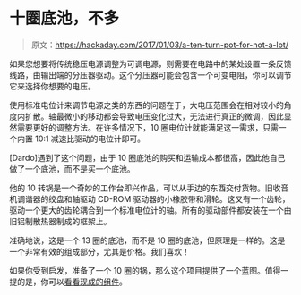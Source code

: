 # 十圈底池，不多

> 原文：<https://hackaday.com/2017/01/03/a-ten-turn-pot-for-not-a-lot/>

如果您想要将传统稳压电源调整为可调电源，则需要在电路中的某处设置一条反馈线路，由输出端的分压器驱动。这个分压器可能会包含一个可变电阻，你可以调节它来选择你想要的电压。

使用标准电位计来调节电源之类的东西的问题在于，大电压范围会在相对较小的角度内扩散。轴最微小的移动都会导致电压变化过大，无法进行真正的微调，因此显然需要更好的调整方法。在许多情况下，10 圈电位计就能满足这一需求，只需一个内置 10:1 减速比驱动的电位计即可。

[Dardo]遇到了这个问题，由于 10 圈底池的购买和运输成本都很高，因此他自己做了一个底池，而不是买一个底池。

他的 10 转锅是一个奇妙的工作台即兴作品，可以从手边的东西交付货物。旧收音机调谐器的绞盘和轴驱动 CD-ROM 驱动器的小橡胶带和滑轮。这又有一个齿轮，驱动一个更大的齿轮耦合到一个标准电位计的轴。所有的驱动部件都安装在一个由旧铝制散热器制成的框架上。

准确地说，这是一个 13 圈的底池，而不是 10 圈的底池，但原理是一样的。这是一个非常有效的组成部分，尤其是价格。我们喜欢！

如果你受到启发，准备了一个 10 圈的锅，那么这个项目提供了一个蓝图。值得一提的是，你可以[看看现成的组件](http://hackaday.com/2015/11/30/easy-power-supply-mod-takes-control/)。